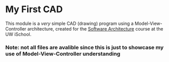 # My First CAD

This module is a _very_ simple CAD (drawing) program using a Model-View-Controller architecture, created for the [Software Architecture](https://canvas.uw.edu/courses/1186629) course at the UW iSchool.
### Note: not all files are avalible since this is just to showcase my use of Model-View-Controller understanding
